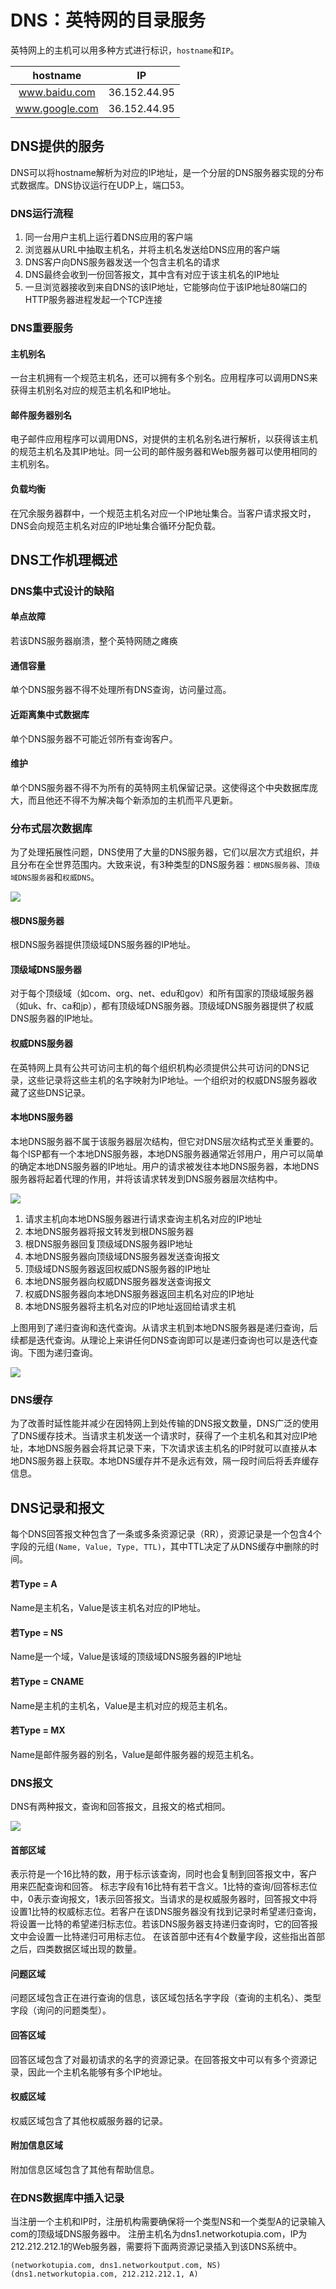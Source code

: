 
# DNS：英特网的目录服务

英特网上的主机可以用多种方式进行标识，`hostname`和`IP`。

hostname|IP
:-:|:-:
www.baidu.com|36.152.44.95
www.google.com|36.152.44.95

## DNS提供的服务

DNS可以将hostname解析为对应的IP地址，是一个分层的DNS服务器实现的分布式数据库。DNS协议运行在UDP上，端口53。

### DNS运行流程

1. 同一台用户主机上运行着DNS应用的客户端
2. 浏览器从URL中抽取主机名，并将主机名发送给DNS应用的客户端
3. DNS客户向DNS服务器发送一个包含主机名的请求
4. DNS最终会收到一份回答报文，其中含有对应于该主机名的IP地址
5. 一旦浏览器接收到来自DNS的该IP地址，它能够向位于该IP地址80端口的HTTP服务器进程发起一个TCP连接

### DNS重要服务

#### 主机别名

一台主机拥有一个规范主机名，还可以拥有多个别名。应用程序可以调用DNS来获得主机别名对应的规范主机名和IP地址。

#### 邮件服务器别名

电子邮件应用程序可以调用DNS，对提供的主机名别名进行解析，以获得该主机的规范主机名及其IP地址。同一公司的邮件服务器和Web服务器可以使用相同的主机别名。

#### 负载均衡

在冗余服务器群中，一个规范主机名对应一个IP地址集合。当客户请求报文时，DNS会向规范主机名对应的IP地址集合循环分配负载。

## DNS工作机理概述

### DNS集中式设计的缺陷

#### 单点故障

若该DNS服务器崩溃，整个英特网随之瘫痪

#### 通信容量

单个DNS服务器不得不处理所有DNS查询，访问量过高。

#### 近距离集中式数据库

单个DNS服务器不可能近邻所有查询客户。

#### 维护

单个DNS服务器不得不为所有的英特网主机保留记录。这使得这个中央数据库庞大，而且他还不得不为解决每个新添加的主机而平凡更新。

### 分布式层次数据库

为了处理拓展性问题，DNS使用了大量的DNS服务器，它们以层次方式组织，并且分布在全世界范围内。大致来说，有3种类型的DNS服务器：`根DNS服务器`、`顶级域DNS服务器`和`权威DNS`。

![](../image/部分DNS服务器层次结构.png)

#### 根DNS服务器

根DNS服务器提供顶级域DNS服务器的IP地址。

#### 顶级域DNS服务器

对于每个顶级域（如com、org、net、edu和gov）和所有国家的顶级域服务器（如uk、fr、ca和jp），都有顶级域DNS服务器。顶级域DNS服务器提供了权威DNS服务器的IP地址。

#### 权威DNS服务器

在英特网上具有公共可访问主机的每个组织机构必须提供公共可访问的DNS记录，这些记录将这些主机的名字映射为IP地址。一个组织对的权威DNS服务器收藏了这些DNS记录。

#### 本地DNS服务器

本地DNS服务器不属于该服务器层次结构，但它对DNS层次结构式至关重要的。每个ISP都有一个本地DNS服务器，本地DNS服务器通常近邻用户，用户可以简单的确定本地DNS服务器的IP地址。用户的请求被发往本地DNS服务器，本地DNS服务器将起着代理的作用，并将该请求转发到DNS服务器层次结构中。

![](../image/各种DNS服务器交互.png)

1. 请求主机向本地DNS服务器进行请求查询主机名对应的IP地址
2. 本地DNS服务器将报文转发到根DNS服务器
3. 根DNS服务器回复顶级域DNS服务器IP地址
4. 本地DNS服务器向顶级域DNS服务器发送查询报文
5. 顶级域DNS服务器返回权威DNS服务器的IP地址
6. 本地DNS服务器向权威DNS服务器发送查询报文
7. 权威DNS服务器向本地DNS服务器返回主机名对应的IP地址
8. 本地DNS服务器将主机名对应的IP地址返回给请求主机

上图用到了递归查询和迭代查询。从请求主机到本地DNS服务器是递归查询，后续都是迭代查询。从理论上来讲任何DNS查询即可以是递归查询也可以是迭代查询。下图为递归查询。

![](../image/DNS递归查询.png)

### DNS缓存

为了改善时延性能并减少在因特网上到处传输的DNS报文数量，DNS广泛的使用了DNS缓存技术。当请求主机发送一个请求时，获得了一个主机名和其对应IP地址，本地DNS服务器会将其记录下来，下次请求该主机名的IP时就可以直接从本地DNS服务器上获取。本地DNS缓存并不是永远有效，隔一段时间后将丢弃缓存信息。

## DNS记录和报文

每个DNS回答报文种包含了一条或多条资源记录（RR），资源记录是一个包含4个字段的元组`(Name, Value, Type, TTL)`，其中TTL决定了从DNS缓存中删除的时间。

#### 若Type = A

Name是主机名，Value是该主机名对应的IP地址。

#### 若Type = NS

Name是一个域，Value是该域的顶级域DNS服务器的IP地址

#### 若Type = CNAME

Name是主机的主机名，Value是主机对应的规范主机名。

#### 若Type = MX

Name是邮件服务器的别名，Value是邮件服务器的规范主机名。

### DNS报文

DNS有两种报文，查询和回答报文，且报文的格式相同。

![](../image/DNS报文格式.png)

#### 首部区域

表示符是一个16比特的数，用于标示该查询，同时也会复制到回答报文中，客户用来匹配查询和回答。
标志字段有16比特有若干含义。1比特的查询/回答标志位中，0表示查询报文，1表示回答报文。当请求的是权威服务器时，回答报文中将设置1比特的权威标志位。若客户在该DNS服务器没有找到记录时希望递归查询，将设置一比特的希望递归标志位。若该DNS服务器支持递归查询时，它的回答报文中会设置一比特递归可用标志位。
在该首部中还有4个数量字段，这些指出首部之后，四类数据区域出现的数量。

#### 问题区域

问题区域包含正在进行查询的信息，该区域包括名字字段（查询的主机名）、类型字段（询问的问题类型）。

#### 回答区域

回答区域包含了对最初请求的名字的资源记录。在回答报文中可以有多个资源记录，因此一个主机名能够有多个IP地址。

#### 权威区域

权威区域包含了其他权威服务器的记录。

#### 附加信息区域

附加信息区域包含了其他有帮助信息。

### 在DNS数据库中插入记录

当注册一个主机和IP时，注册机构需要确保将一个类型NS和一个类型A的记录输入com的顶级域DNS服务器中。
注册主机名为dns1.networkotupia.com，IP为212.212.212.1的Web服务器，需要将下面两资源记录插入到该DNS系统中。

``` RR
(networkotupia.com, dns1.networkoutput.com, NS)
(dns1.networkutopia.com, 212.212.212.1, A)
```
